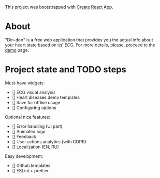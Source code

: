 This project was bootstrapped with [Create React App](https://github.com/facebookincubator/create-react-app).

# About
"Din-don" is a free web application that provides you the actual info about your heart state based on its' ECG.
For more details, please, proceed to the [demo](https://did-don-heart) page.

# Project state and TODO steps
Must-have widgets:
- [] ECG visual analysis
- [] Heart diseases demo templates
- [] Save for offline usage
- [] Configuring options

Optional nice features:
- [] Error handling (UI part)
- [] Animated logo
- [] Feedback
- [] User actions analytics (with GDPR)
- [] Localization (EN, RU)

Easy development:
- [] Github templates
- [] ESLint + prettier
